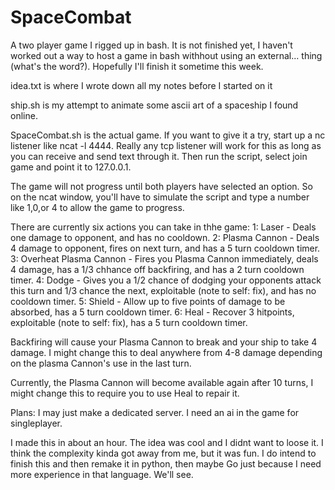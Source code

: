 # SpaceCombat
A two player game I rigged up in bash. It is not finished yet, I haven't worked out a way to host a game in bash withhout using an external... thing (what's the word?).
Hopefully I'll finish it sometime this week.

idea.txt is where I wrote down all my notes before I started on it

ship.sh is my attempt to animate some ascii art of a spaceship I found online.

SpaceCombat.sh is the actual game. If you want to give it a try, start up a nc listener like ncat -l 4444. Really any tcp listener will work for this as long as you can receive and send text through it. Then run the script, select join game and point it to 127.0.0.1. 

The game will not progress until both players have selected an option. 
So on the ncat window, you'll have to simulate the script and type a number like 1,0,or 4 to allow the game to progress.


There are currently six actions you can take in thhe game:
  1: Laser - Deals one damage to opponent, and has no cooldown.
  2: Plasma Cannon - Deals 4 damage to opponent, fires on next turn, and has a 5 turn cooldown timer.
  3: Overheat Plasma Cannon - Fires you Plasma Cannon immediately, deals 4 damage, has a 1/3 chhance off backfiring, and has a 2 turn cooldown timer.
  4: Dodge - Gives you a 1/2 chance of dodging your opponents attack this turn and 1/3 chance the next, exploitable (note to self: fix), and has no cooldown timer.
  5: Shield - Allow up to five points of damage to be absorbed, has a 5 turn cooldown timer. 
  6: Heal - Recover 3 hitpoints, exploitable (note to self: fix), has a 5 turn cooldown timer.

Backfiring will cause your Plasma Cannon to break and your ship to take 4 damage. I might change this to deal anywhere from 4-8 damage depending on the plasma Cannon's use in the last turn.

Currently, the Plasma Cannon will become available again after 10 turns, I might change this to require you to use Heal to repair it.

Plans:
  I may just make a dedicated server.
  I need an ai in the game for singleplayer.

I made this in about an hour. The idea was cool and I didnt want to loose it. I think the complexity kinda got away from me, but it was fun.
I do intend to finish this and then remake it in python, then maybe Go just because I need more experience in that language. We'll see.
